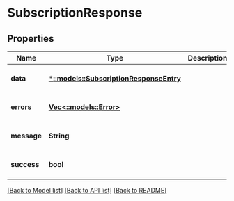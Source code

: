 # SubscriptionResponse

## Properties

| Name        | Type                                                                     | Description | Notes                        |
| ----------- | ------------------------------------------------------------------------ | ----------- | ---------------------------- |
| **data**    | [***::models::SubscriptionResponseEntry**](SubscriptionResponseEntry.md) |             | [optional] [default to null] |
| **errors**  | [**Vec<::models::Error>**](Error.md)                                     |             | [optional] [default to null] |
| **message** | **String**                                                               |             | [optional] [default to null] |
| **success** | **bool**                                                                 |             | [optional] [default to null] |

[[Back to Model list]](../README.md#documentation-for-models) [[Back to API list]](../README.md#documentation-for-api-endpoints) [[Back to README]](../README.md)
